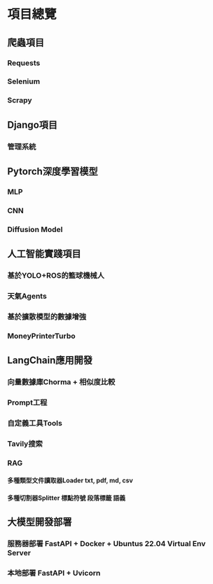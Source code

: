 # 項目總覽
## 爬蟲項目
### Requests

### Selenium

### Scrapy

## Django項目
### 管理系統

## Pytorch深度學習模型
### MLP
### CNN
### Diffusion Model

## 人工智能實踐項目
### 基於YOLO+ROS的籃球機械人
### 天氣Agents 
### 基於擴散模型的數據增強
### MoneyPrinterTurbo

## LangChain應用開發
### 向量數據庫Chorma + 相似度比較
### Prompt工程
### 自定義工具Tools
### Tavily搜索
### RAG
#### 多種類型文件讀取器Loader txt, pdf, md, csv
#### 多種切割器Splitter 標點符號 段落標籤 語義

## 大模型開發部署 
### 服務器部署 FastAPI + Docker + Ubuntus 22.04 Virtual Env Server
### 本地部署 FastAPI + Uvicorn


